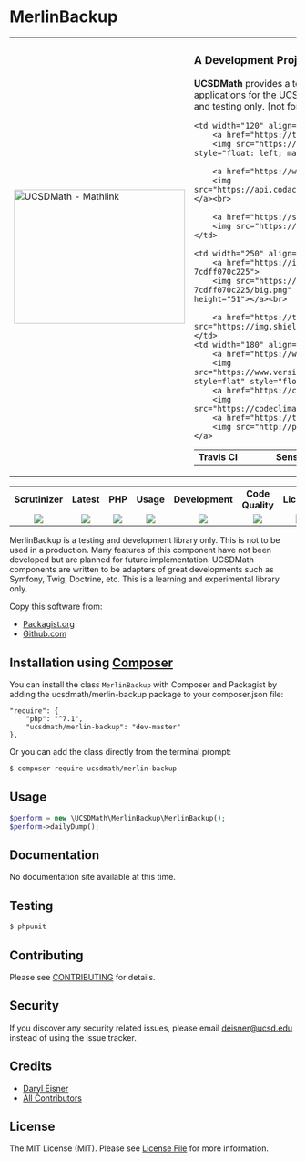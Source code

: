 # MerlinBackup<table border="0">  <tr>    <td width="300"><img height="235" width="300"alt="UCSDMath - Mathlink" src="https://github.com/ucsdmath/MerlinBackup/blob/master/resource/merlin-backup.png"></td>    <td><h3>A Development Project in PHP</h3><p><strong>UCSDMath</strong> provides a testing framework for general internal Intranet software applications for the UCSD, Department of Mathematics. This is used for development and testing only. [not for production]</p><table width="550"><tr><td width="120"><b>Travis CI</b></td><td width="250"><b>SensioLabs</b></td><td width="180"><b>Dependencies</b></td></tr><tr>    <td width="120" align="center">        <a href="https://travis-ci.org/ucsdmath/MerlinBackup">        <img src="https://travis-ci.org/ucsdmath/MerlinBackup.svg?branch=master" style="float: left; margin: 0px 0px 10px 10px;"></a><br>        <a href="https://www.codacy.com/app/ucsdmath-project/MerlinBackup">        <img src="https://api.codacy.com/project/badge/Grade/3d6afd20add84d1ea3d5b206ddf4dea6"></a><br>        <a href="https://scrutinizer-ci.com/g/ucsdmath/MerlinBackup/?branch=master">        <img src="https://img.shields.io/scrutinizer/g/ucsdmath/MerlinBackup.svg"></a>    </td>    <td width="250" align="center">        <a href="https://insight.sensiolabs.com/projects/d4ca9d49-be3f-4a59-a228-7cdff070c225">        <img src="https://insight.sensiolabs.com/projects/d4ca9d49-be3f-4a59-a228-7cdff070c225/big.png" style="float: right; margin: 0px 0px 10px 10px;" width="212" height="51"></a><br>        <a href="https://travis-ci.org/ucsdmath/MerlinBackup"><img src="https://img.shields.io/badge/PHP-%207.1%20Tested%20-33cc33.svg"></a>    </td>    <td width="180" align="center">        <a href="https://www.versioneye.com/user/projects/577fb9ab5bb139003969da5b">        <img src="https://www.versioneye.com/user/projects/577fb9ab5bb139003969da5b/badge.png?style=flat" style="float:left;margin:0px 0px 10px 10px;"></a><br>        <a href="https://codeclimate.com/github/ucsdmath/MerlinBackup">        <img src="https://codeclimate.com/github/ucsdmath/MerlinBackup/badges/gpa.svg"></a><br>        <a href="https://travis-ci.org/ucsdmath/MerlinBackup">        <img src="http://php7ready.timesplinter.ch/ucsdmath/MerlinBackup/badge.svg"></a></td></tr></table></td></tr></table><table width="890"><tr>    <td width="116" align="center"><b>Scrutinizer</b></td>    <td width="122" align="center"><b>Latest</b></td>    <td width="108" align="center"><b>PHP</b></td>    <td width="150" align="center"><b>Usage</b></td>    <td width="142" align="center"><b>Development</b></td>    <td width="142" align="center"><b>Code Quality</b></td>    <td width="110" align="center"><b>License</b></td></tr><tr>    <td valign="top" width="116" align="center">        <a href="https://scrutinizer-ci.com/g/ucsdmath/MerlinBackup/build-status/master">        <img src="https://scrutinizer-ci.com/g/ucsdmath/MerlinBackup/badges/build.png?b=master"></a></td>    <td valign="top" width="122" align="center">        <a href="https://packagist.org/packages/ucsdmath/merlin-backup">        <img src="https://poser.pugx.org/ucsdmath/merlin-backup/v/stable"></a></td>    <td valign="top" width="108" align="center">        <a href="https://php.net/">        <img src="https://img.shields.io/badge/PHP-%3E%3D%207.1-8892BF.svg"></a></td>    <td valign="top" width="150" align="center">        <a href="https://packagist.org/packages/ucsdmath/merlin-backup">        <img src="https://poser.pugx.org/ucsdmath/merlin-backup/downloads"></a></td>    <td valign="top" width="142" align="center">        <a href="https://packagist.org/packages/ucsdmath/merlin-backup">        <img src="https://poser.pugx.org/ucsdmath/merlin-backup/v/unstable"></a></td>    <td valign="top" width="142" align="center">        <a href="https://scrutinizer-ci.com/g/ucsdmath/MerlinBackup/?branch=master">        <img src="https://scrutinizer-ci.com/g/ucsdmath/MerlinBackup/badges/quality-score.png?b=master"></a></td>    <td valign="top" width="110" align="center">        <a href="https://packagist.org/packages/ucsdmath/merlin-backup">        <img src="https://poser.pugx.org/ucsdmath/merlin-backup/license"></a></td></tr></table>MerlinBackup is a testing and development library only. This is not to be used in a production.Many features of this component have not been developed but are planned for future implementation.  UCSDMath components are written to be adapters of great developments such as Symfony, Twig, Doctrine, etc. This is a learning and experimental library only.Copy this software from:- [Packagist.org](https://packagist.org/packages/ucsdmath/MerlinBackup)- [Github.com](https://github.com/ucsdmath/MerlinBackup)## Installation using [Composer](http://getcomposer.org/)You can install the class ```MerlinBackup``` with Composer and Packagist byadding the ucsdmath/merlin-backup package to your composer.json file:```"require": {    "php": "^7.1",    "ucsdmath/merlin-backup": "dev-master"},```Or you can add the class directly from the terminal prompt:```bash$ composer require ucsdmath/merlin-backup```## Usage``` php$perform = new \UCSDMath\MerlinBackup\MerlinBackup();$perform->dailyDump();```## DocumentationNo documentation site available at this time.<!-- [Check out the documentation](http://math.ucsd.edu/~deisner/documentation/MerlinBackup/) -->## Testing``` bash$ phpunit```## ContributingPlease see [CONTRIBUTING](CONTRIBUTING.md) for details.## SecurityIf you discover any security related issues, please email deisner@ucsd.edu instead of using the issue tracker.## Credits- [Daryl Eisner](https://github.com/UCSDMath)- [All Contributors](../../contributors)## LicenseThe MIT License (MIT). Please see [License File](LICENSE) for more information.